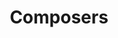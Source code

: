 ---
title: Composers
layout: collection
permalink: /composers/
collection: composers
entries_layout: grid
classes: wide
header:
    overlay_color: "#5e616c"
---